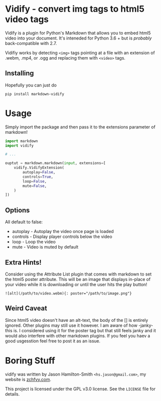Vidify - convert img tags to html5 video tags
================================================================================

Vidify is a plugin for Python's Markdown that allows you to embed html5 video
into your document. It's inteneded for Python 3.6 + but is _probably_
back-compatible with 2.7.

Vidifiy works by detecting `<img>` tags pointing at a file with an extension of
.webm, .mp4, or .ogg and replacing them with `<video>` tags.

Installing
---
Hopefully you can just do
```
pip install markdown-vidify
```

Usage
================================================================================
Simply import the package and then pass it to the extensions parameter of
markdown!
```python
import markdown
import vidify

# ...

ouptut = markdown.markdown(input, extensions=[
    vidify.VidifyExtension(
        autoplay=False,
        controls=True,
        loop=False,
        mute=False,
    )
])
```

Options
--------------------------------------------------------------------------------
All default to false:

* autoplay - Autoplay the video once page is loaded
* controls - Display player controls below the video
* loop - Loop the video
* mute - Video is muted by default

Extra Hints!
--------------------------------------------------------------------------------
Consider using the Attribute List plugin that comes with markdown to set the
html5 poster attribute. This will be an image that displays in-place of your
video while it is downloading or until the user hits the play button!

```
![alt](/path/to/video.webm){: poster="/path/to/image.png"}
```

Weird Caveat
--------------------------------------------------------------------------------
Since html5 video doesn't have an alt-text, the body of the [] is entirely
ignored. Other plugins may still use it however. I am aware of how -janky- this
is. I considered using it for the poster tag but that still feels janky and it
would also interfere with other markdown plugins. If you feel you haev a good
usgesstion feel free to post it as an issue.

Boring Stuff
================================================================================
vidify was written by Jason Hamilton-Smith `<hs.jason@gmail.com>`, my website is
[zchfvy.com](https://zchfvy.com).

This project is licensed under the GPL v3.0 license. See the `LICENSE` file for
details.
